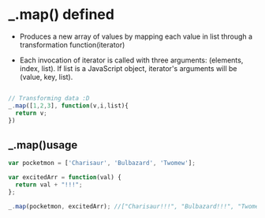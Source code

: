 # _.map() defined

* Produces a new array of values by mapping each value in list through a transformation function(iterator)

* Each invocation of iterator is called with three arguments: (elements, index, list). If list is a JavaScript object, iterator's arguments will be (value, key, list).

```javascript

// Transforming data :D
_.map([1,2,3], function(v,i,list){
  return v;
})
```

## _.map()usage

```javascript
var pocketmon = ['Charisaur', 'Bulbazard', 'Twomew'];

var excitedArr = function(val) {
  return val + "!!!";
};

_.map(pocketmon, excitedArr); //["Charisaur!!!", "Bulbazard!!!", "Twomew!!!"]

```
